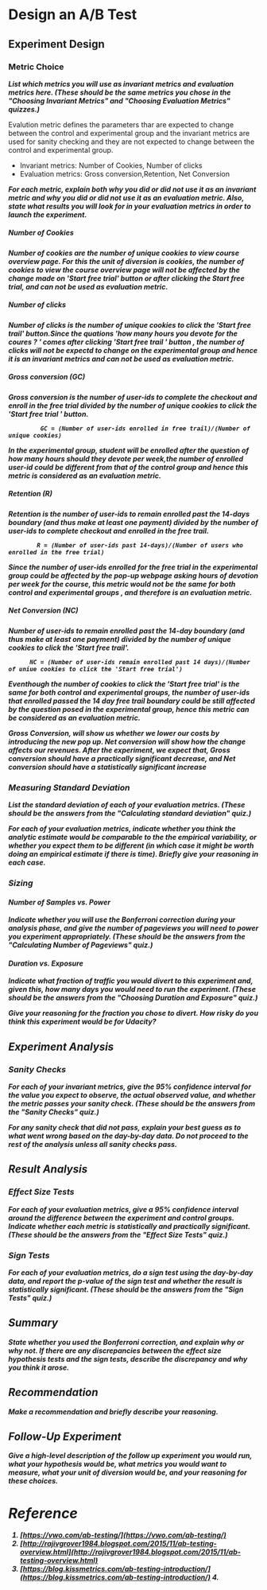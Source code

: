 # Design an A/B Test

## Experiment Design

### Metric Choice
<em><strong> List which metrics you will use as invariant metrics and evaluation metrics here. (These should be the same metrics you chose in the "Choosing Invariant Metrics" and "Choosing Evaluation Metrics" quizzes.) </strong> </em>

Evalution metric defines the parameters thar are expected to change between the control and experimental group and the invariant metrics are used for sanity checking and they are not expected to change between the control and experimental group. 

- Invariant metrics: Number of Cookies, Number of clicks
- Evaluation metrics: Gross conversion,Retention, Net Conversion

<em><strong> For each metric, explain both why you did or did not use it as an invariant metric and why you did or did not use it as an evaluation metric. Also, state what results you will look for in your evaluation metrics in order to launch the experiment.

##### Number of Cookies

Number of cookies are the number of unique cookies to view course overview page. For this the unit of diversion is cookies, the number of cookies to view the course overview page will not be affected by the change made on 'Start free trial' button or after clicking the Start free trial, and can not be used as evaluation metric.

##### Number of clicks

Number of clicks is the number of unique cookies to click the 'Start free trail' button.Since the quations 'how many hours you devote for the coures ? ' comes after clicking 'Start free trail ' button , the number of clicks will not be expectd to change on the experimental group and hence it is an invariant metrics and can not be used as evaluation metric.

##### Gross conversion (GC)

Gross conversion is the number of user-ids to complete the checkout and enroll in the free trial divided  by the number of  unique cookies to click the 'Start free trial ' button. 

             GC = (Number of user-ids enrolled in free trail)/(Number of unique cookies)

In the experimental group, student will be enrolled after the question of how many hours should they devote per week,the number of enrolled user-id could be different from that of the control group and hence this metric is considered as an evaluation metric.

##### Retention (R)

Retention is the number of user-ids to remain enrolled past the 14-days boundary (and thus make at least one payment) divided by the number of user-ids to complete checkout and enrolled in the free trail. 
            
            R = (Number of user-ids past 14-days)/(Number of users who enrolled in the free trial)

Since the number of user-ids enrolled for the free trial in the experimental group could be affected by the pop-up webpage asking hours of devotion per week for the course, this metric would not be the same for both control and experimental groups , and therefore is an evaluation metric.

##### Net Conversion (NC)

Number of user-ids to remain enrolled past the 14-day boundary (and thus make at least one payment) divided by the number of unique cookies to click  the 'Start free trail'. 

          NC = (Number of user-ids remain enrolled past 14 days)/(Number of uniue cookies to click the 'Start free trial')

Eventhough the number of cookies to click the 'Start free trial' is the same for both control and experimental groups, the number of user-ids that enrolled passed the 14 day free trail boundary could be still affected by the question posed in the experimental group, hence this metric can be considered as an evaluation metric.

Gross Conversion, will show us whether we lower our costs by introducing the new pop up. Net conversion will show how the change affects our revenues. After the experiment, we expect that, Gross conversion should have a practically significant decrease, and Net conversion should have a statistically significant increase

### Measuring Standard Deviation
<em><strong> List the standard deviation of each of your evaluation metrics. (These should be the answers from the "Calculating standard deviation" quiz.)</strong> </em>

<em><strong> For each of your evaluation metrics, indicate whether you think the analytic estimate would be comparable to the the empirical variability, or whether you expect them to be different (in which case it might be worth doing an empirical estimate if there is time). Briefly give your reasoning in each case.</strong> </em>

### Sizing
#### Number of Samples vs. Power
<em><strong> Indicate whether you will use the Bonferroni correction during your analysis phase, and give the number of pageviews you will need to power you experiment appropriately. (These should be the answers from the "Calculating Number of Pageviews" quiz.)</strong> </em>

#### Duration vs. Exposure
<em><strong> Indicate what fraction of traffic you would divert to this experiment and, given this, how many days you would need to run the experiment. (These should be the answers from the "Choosing Duration and Exposure" quiz.)</strong> </em>

<em><strong> Give your reasoning for the fraction you chose to divert. How risky do you think this experiment would be for Udacity?</strong> </em>

## Experiment Analysis
### Sanity Checks
<em><strong> For each of your invariant metrics, give the 95% confidence interval for the value you expect to observe, the actual observed value, and whether the metric passes your sanity check. (These should be the answers from the "Sanity Checks" quiz.)</strong> </em>

<em><strong> For any sanity check that did not pass, explain your best guess as to what went wrong based on the day-by-day data. Do not proceed to the rest of the analysis unless all sanity checks pass.</strong> </em>

## Result Analysis
### Effect Size Tests
<em><strong> For each of your evaluation metrics, give a 95% confidence interval around the difference between the experiment and control groups. Indicate whether each metric is statistically and practically significant. (These should be the answers from the "Effect Size Tests" quiz.)</strong> </em>

### Sign Tests
<em><strong> For each of your evaluation metrics, do a sign test using the day-by-day data, and report the p-value of the sign test and whether the result is statistically significant. (These should be the answers from the "Sign Tests" quiz.)</strong> </em>

## Summary
<em><strong> State whether you used the Bonferroni correction, and explain why or why not. If there are any discrepancies between the effect size hypothesis tests and the sign tests, describe the discrepancy and why you think it arose.</strong> </em>

## Recommendation
<em><strong> Make a recommendation and briefly describe your reasoning.</strong> </em>

## Follow-Up Experiment
<em><strong> Give a high-level description of the follow up experiment you would run, what your hypothesis would be, what metrics you would want to measure, what your unit of diversion would be, and your reasoning for these choices.</strong> </em>

# Reference
1. [https://vwo.com/ab-testing/](https://vwo.com/ab-testing/)
2. [http://rajivgrover1984.blogspot.com/2015/11/ab-testing-overview.html](http://rajivgrover1984.blogspot.com/2015/11/ab-testing-overview.html)
3. [https://blog.kissmetrics.com/ab-testing-introduction/](https://blog.kissmetrics.com/ab-testing-introduction/)
4.[]() 
